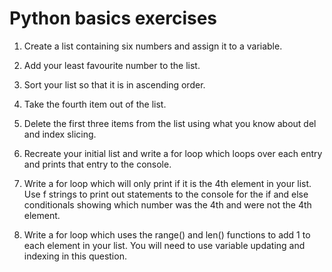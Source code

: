 # Python basics exercises

1. Create a list containing six numbers and assign it to a variable.

2. Add your least favourite number to the list.

3. Sort your list so that it is in ascending order.

4. Take the fourth item out of the list.

5. Delete the first three items from the list using what you know about del and index slicing.

6. Recreate your initial list and write a for loop which loops over each entry and prints that entry to the console.

7. Write a for loop which will only print if it is the 4th element in your list.
Use f strings to print out statements to the console for the if and else conditionals showing which number was the 4th and were not the 4th element.

8. Write a for loop which uses the range() and len() functions to add 1 to each element in your list.
You will need to use variable updating and indexing in this question. 
